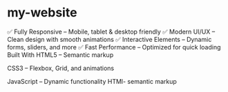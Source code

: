 # my-website
✅ Fully Responsive – Mobile, tablet & desktop friendly
✅ Modern UI/UX – Clean design with smooth animations
✅ Interactive Elements – Dynamic forms, sliders, and more
✅ Fast Performance – Optimized for quick loading
Built With
HTML5 – Semantic markup

CSS3 – Flexbox, Grid, and animations

JavaScript – Dynamic functionality
HTMl- semantic markup
